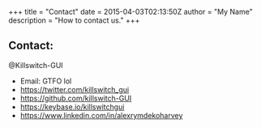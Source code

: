 +++
title = "Contact"
date = 2015-04-03T02:13:50Z
author = "My Name"
description = "How to contact us."
+++

## Contact:

@Killswitch-GUI

- Email: GTFO lol
- https://twitter.com/killswitch_gui
- https://github.com/killswitch-GUI
- https://keybase.io/killswitchgui
- https://www.linkedin.com/in/alexrymdekoharvey

